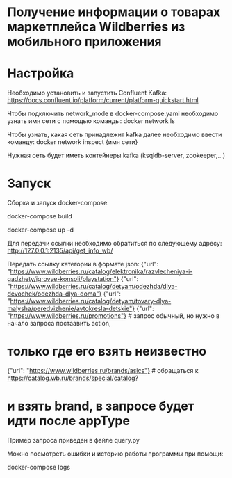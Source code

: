 # Получение информации о товарах маркетплейса Wildberries из мобильного приложения

# Настройка

Необходимо установить и запустить Confluent Kafka: 
https://docs.confluent.io/platform/current/platform-quickstart.html

Чтобы подключить network_mode в docker-compose.yaml необходимо узнать имя сети с помощью команды:
docker network ls

Чтобы узнать, какая сеть принадлежит kafka далее необходимо ввести команду:
docker network inspect {имя сети}

Нужная сеть будет иметь контейнеры kafka (ksqldb-server, zookeeper,...)

# Запуск

Сборка и запуск docker-compose:

docker-compose build

docker-compose up -d

Для передачи ссылки необходимо обратиться по следующему адресу:
http://127.0.0.1:2135/api/get_info_wb/

Передать ссылку категории в формате json:
{"url": "https://www.wildberries.ru/catalog/elektronika/razvlecheniya-i-gadzhety/igrovye-konsoli/playstation"}
{"url": "https://www.wildberries.ru/catalog/detyam/odezhda/dlya-devochek/odezhda-dlya-doma"}
{"url": "https://www.wildberries.ru/catalog/detyam/tovary-dlya-malysha/peredvizhenie/avtokresla-detskie"}
{"url": "https://www.wildberries.ru/promotions"} # запрос обычный, но нужно в начало запроса постаавить action,
# только где его взять неизвестно
{"url": "https://www.wildberries.ru/brands/asics"} # обращаться к https://catalog.wb.ru/brands/special/catalog?
# и взять brand, в запросе будет идти после appType

Пример запроса приведен в файле query.py

Можно посмотреть ошибки и историю работы программы при помощи: 

docker-compose logs

